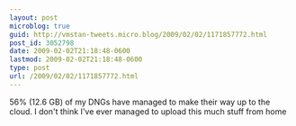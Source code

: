 ```yaml
---
layout: post
microblog: true
guid: http://vmstan-tweets.micro.blog/2009/02/02/1171857772.html
post_id: 3052798
date: 2009-02-02T21:18:48-0600
lastmod: 2009-02-02T21:18:48-0600
type: post
url: /2009/02/02/1171857772.html
---
```

56% (12.6 GB) of my DNGs have managed to make their way up to the cloud. I don't think I've ever managed to upload this much stuff from home

